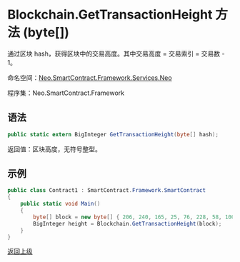 # Blockchain.GetTransactionHeight 方法 (byte[])

通过区块 hash，获得区块中的交易高度。其中交易高度 = 交易索引 = 交易数 - 1。

命名空间：[Neo.SmartContract.Framework.Services.Neo](../../neo.md)

程序集：Neo.SmartContract.Framework

## 语法

```c#
public static extern BigInteger GetTransactionHeight(byte[] hash);
```

返回值：区块高度，无符号整型。

## 示例

```c#
public class Contract1 : SmartContract.Framework.SmartContract
{
    public static void Main()
    {
        byte[] block = new byte[] { 206, 240, 165, 25, 76, 228, 58, 100, 117, 184, 213, 171, 61, 96, 34, 234, 129, 116, 60, 232, 71, 11, 231, 143, 195, 123, 5, 190, 250, 182, 14, 152 };
        BigInteger height = Blockchain.GetTransactionHeight(block);
    }
}
```



[返回上级](../Blockchain.md)